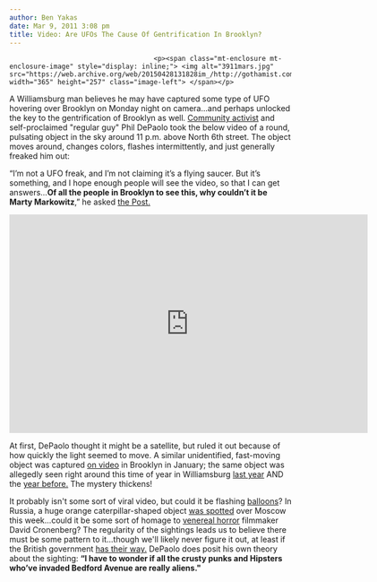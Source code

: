 ```yaml
---
author: Ben Yakas
date: Mar 9, 2011 3:08 pm
title: Video: Are UFOs The Cause Of Gentrification In Brooklyn?
---
```


	
										<p><span class="mt-enclosure mt-enclosure-image" style="display: inline;"> <img alt="3911mars.jpg" src="https://web.archive.org/web/20150428131828im_/http://gothamist.com/attachments/byakas/3911mars.jpg" width="365" height="257" class="image-left"> </span></p>

<p>A Williamsburg man believes he may have captured some type of UFO hovering over Brooklyn on Monday night on camera...and perhaps unlocked the key to the gentrification of Brooklyn as well. <a href="https://web.archive.org/web/20150428131828/http://aaronshortstory.blogspot.com/2009/06/letter-from-phil-depaolo.html">Community activist</a> and self-proclaimed &quot;regular guy&quot; Phil DePaolo took the below video of a round, pulsating object in the sky around 11 p.m. above North 6th street. The object moves around, changes colors, flashes intermittently, and just generally freaked him out: </p>

<p>&#x201C;I&#x2019;m not a UFO freak, and I&#x2019;m not claiming it&#x2019;s a flying saucer. But it&#x2019;s something, and I hope enough people will see the video, so that I can get answers...<strong>Of all the people in Brooklyn to see this, why couldn&#x2019;t it be Marty Markowitz</strong>,&#x201D; he asked <a href="https://web.archive.org/web/20150428131828/http://www.nypost.com/p/blogs/brooklyn/activist_shoots_video_of_ufo_hovering_22oJf58BSX04NMEh3FlyGM">the Post.</a></p>

<div style="text-align: center;"><iframe title="YouTube video player" width="640" height="390" src="https://web.archive.org/web/20150428131828if_/http://www.youtube.com/embed/-Md6k3qehTw" frameborder="0" allowfullscreen></iframe></div>

<p>At first, DePaolo thought it might be a satellite, but ruled it out because of how quickly the light seemed to move. A similar unidentified, fast-moving object was captured <a href="https://web.archive.org/web/20150428131828/http://www.youtube.com/watch?v=0TtGfolVvMA">on video</a> in Brooklyn in January; the same object was allegedly seen right around this time of year in Williamsburg <a href="https://web.archive.org/web/20150428131828/http://gothamist.com/2010/01/28/video_do_you_want_to_believe_in_ufo.php">last year</a> AND the <a href="https://web.archive.org/web/20150428131828/http://gothamist.com/2009/02/04/mysterious_northern_lights_over_nyc.php">year before.</a> The mystery thickens! </p>

<p>It probably isn&apos;t some sort of viral video, but could it be flashing <a href="https://web.archive.org/web/20150428131828/http://gothamist.com/2010/10/14/photos_video_of_ufos_over_manhattan.php#photo-1">balloons</a>? In Russia, a huge orange caterpillar-shaped object <a href="https://web.archive.org/web/20150428131828/http://www.examiner.com/unexplained-phenomena-in-national/huge-caterpillar-ufo-sighting-moscow-russia-on-march-6-2011-video">was spotted</a> over Moscow this week...could it be some sort of homage to <a href="https://web.archive.org/web/20150428131828/http://www.youtube.com/watch?v=L6bYIbt-NrY&amp;feature=related">venereal horror</a> filmmaker David Cronenberg? The regularity of the sightings leads us to believe there must be some pattern to it...though we&apos;ll likely never figure it out, at least if the British government <a href="https://web.archive.org/web/20150428131828/http://www.aolnews.com/2011/03/07/classified-docs-reveal-uk-tried-to-stop-worldwide-ufo-investigat/">has their way.</a> DePaolo does posit his own theory about the sighting: <strong>&#x201C;I have to wonder if all the crusty punks and Hipsters who&#x2019;ve invaded Bedford Avenue are really aliens.&quot;</strong></p>					
										
									
				